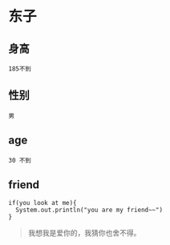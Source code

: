# 东子
## 身高
```
185不到
```
## 性别
```
男
```
## age
```
30 不到
```
## friend
```
if(you look at me){
  System.out.println("you are my friend~~")
}
```
> 我想我是爱你的，我猜你也舍不得。
